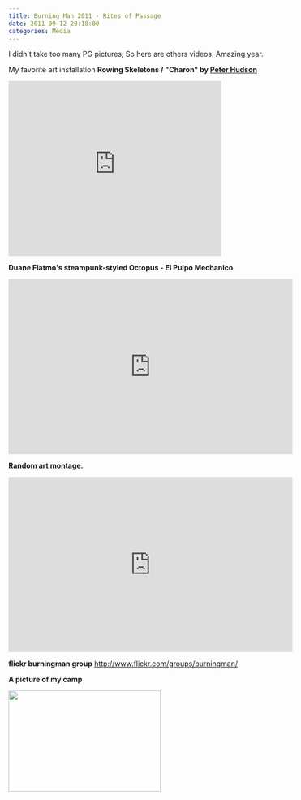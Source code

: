 ```yaml
---
title: Burning Man 2011 - Rites of Passage
date: 2011-09-12 20:18:00
categories: Media
---
```

I didn't take too many PG pictures, So here are others videos. Amazing year.

My favorite art installation
<strong>Rowing Skeletons / "Charon" by <a href="http://www.hudzo.com/">Peter Hudson</a></strong>
<iframe src="http://www.youtube.com/embed/Ff6KEOMo15g" frameborder="0" width="420" height="345"></iframe>

<strong>Duane Flatmo's steampunk-styled Octopus - El Pulpo Mechanico</strong>
<iframe src="http://www.youtube.com/embed/GMfzFIERJIg" frameborder="0" width="560" height="345"></iframe>

<strong>Random art montage.</strong>
<iframe src="http://www.youtube.com/embed/kFeTTvDE_FE" frameborder="0" width="560" height="345"></iframe>

<strong>flickr burningman group</strong>
<a href="http://www.flickr.com/groups/burningman/"> http://www.flickr.com/groups/burningman/</a>

<strong>A picture of my camp </strong>

<a href="/public/uploads/2011/09/297036_10150304659541668_610521667_7695308_207504949_n.jpg"><img class="alignnone size-medium wp-image-1622" title="297036_10150304659541668_610521667_7695308_207504949_n" src="/public/uploads/2011/09/297036_10150304659541668_610521667_7695308_207504949_n-300x199.jpg" alt="" width="300" height="199" /></a>
